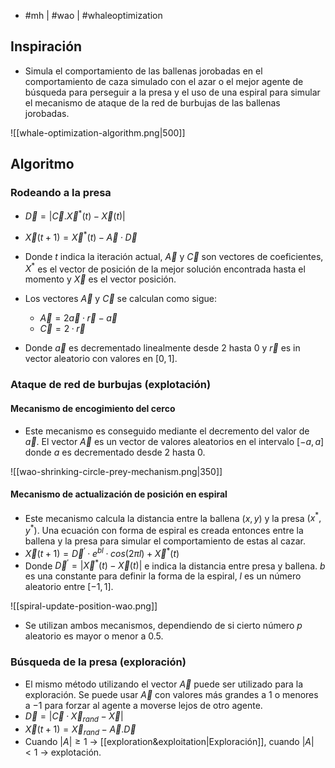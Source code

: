 - #mh | #wao | #whaleoptimization

## Inspiración
- Simula el comportamiento de las ballenas jorobadas en el comportamiento de caza simulado con el azar o el mejor agente de búsqueda para perseguir a la presa y el uso de una espiral para simular el mecanismo de ataque de la red de burbujas de las ballenas jorobadas.

![[whale-optimization-algorithm.png|500]]

## Algoritmo
### Rodeando a la presa
- $\vec{D}=|\vec{C}.\vec{X}^*(t)-\vec{X}(t)|$
- $\vec{X}(t+1)=\vec{X}^*(t)-\vec{A}·\vec{D}$
- Donde $t$ indica la iteración actual, $\vec{A}$ y  $\vec{C}$ son vectores de coeficientes, $X^*$ es el vector de posición de la mejor solución encontrada hasta el momento y $\vec{X}$ es el vector posición.

 - Los vectores $\vec{A}$ y $\vec{C}$ se calculan como sigue:
	 - $\vec{A}=2\vec{a}·\vec{r}-\vec{a}$
	 - $\vec{C}=2·\vec{r}$
- Donde $\vec{a}$ es decrementado linealmente desde $2$ hasta $0$ y $\vec{r}$ es in vector aleatorio con valores en $[0,1]$.

### Ataque de red de burbujas (explotación)
#### Mecanismo de encogimiento del cerco
- Este mecanismo es conseguido mediante el decremento del valor de $\vec{a}$. El vector $\vec{A}$ es un vector de valores aleatorios en el intervalo $[-a,a]$ donde $a$ es decrementado desde $2$ hasta $0$.

![[wao-shrinking-circle-prey-mechanism.png|350]]

#### Mecanismo de actualización de posición en espiral
- Este mecanismo calcula la distancia entre la ballena $(x,y)$ y la presa $(x^*, y^*)$. Una ecuación con forma de espiral es creada entonces entre la ballena y la presa para simular el comportamiento de estas al cazar.
- $\vec{X}(t+1)=\vec{D}^{'}·e^{bl}·cos(2\pi l)+\vec{X}^*(t)$
- Donde $\vec{D}^{'}=|\vec{X}^*(t)-\vec{X}(t)|$ e indica la distancia entre presa y ballena. $b$ es una constante para definir la forma de la espiral, $l$ es un número aleatorio entre $[-1,1]$.

![[spiral-update-position-wao.png]]

- Se utilizan ambos mecanismos, dependiendo de si cierto número $p$ aleatorio es mayor o menor a $0.5$.

### Búsqueda de la presa (exploración)
- El mismo método utilizando el vector $\vec{A}$ puede ser utilizado para la exploración. Se puede usar $\vec{A}$ con valores más grandes a $1$ o menores a $-1$ para forzar al agente a moverse lejos de otro agente.
- $\vec{D}=|\vec{C}·\vec{X}_{rand}-\vec{X}|$
- $\vec{X}(t+1)=\vec{X}_{rand}-\vec{A}.\vec{D}$
- Cuando $|A|\geq 1$ -> [[exploration&exploitation|Exploración]], cuando $|A|<1$ -> explotación.